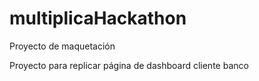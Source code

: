 # multiplicaHackathon
Proyecto de maquetación

Proyecto para replicar página de dashboard cliente banco
